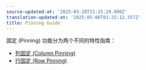```yaml
---
source-updated-at: '2025-03-20T21:15:29.000Z'
translation-updated-at: '2025-05-06T01:25:12.357Z'
title: Pinning Guide
---
```

<!-- 已弃用 -->

固定 (Pinning) 功能分为两个不同的特性指南：

- [列固定 (Column Pinning)](../guide/column-pinning)
- [行固定 (Row Pinning)](../guide/row-pinning)
